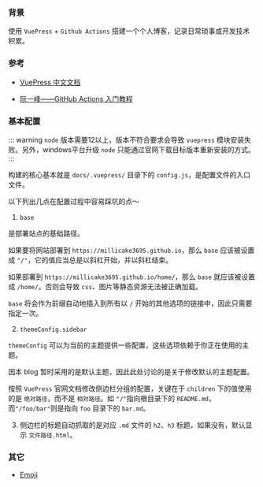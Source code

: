 ### 背景

使用 `VuePress` + `Github Actions` 搭建一个个人博客，记录日常琐事或开发技术积累。

### 参考

- [VuePress 中文文档](https://www.vuepress.cn/)

- [阮一峰——GitHub Actions 入门教程](https://www.ruanyifeng.com/blog/2019/09/getting-started-with-github-actions.html)

### 基本配置

::: warning
`node` 版本需要12以上，版本不符合要求会导致 `vuepress` 模块安装失败。另外，windows平台升级 `node` 只能通过官网下载目标版本重新安装的方式。
:::

构建的核心基本就是 `docs/.vuepress/` 目录下的 `config.js`，是配置文件的入口文件。


以下列出几点在配置过程中容易踩坑的点～

1.  `base`

是部署站点的基础路径。

如果要将网站部署到 `https://millicake3695.github.io`，那么 `base` 应该被设置成 `"/"`，它的值应当总是以斜杠开始，并以斜杠结束。

如果部署到 `https://millicake3695.github.io/home/`，那么 `base` 就应该被设置成 `/home/`。否则会导致 `css`、图片等静态资源无法被正确加载。

`base` 将会作为前缀自动地插入到所有以 `/` 开始的其他选项的链接中，因此只需要指定一次。

2. `themeConfig.sidebar`

`themeConfig` 可以为当前的主题提供一些配置，这些选项依赖于你正在使用的主题。

因本 blog 暂时采用的是默认主题，因此此处讨论的是关于修改默认的主题配置。

按照 `VuePress` 官网文档修改侧边栏分组的配置，关键在于 `children` 下的值使用的是 `绝对路径`，而不是 `相对路径`。如 `"/"`指向根目录下的 `README.md`，而`"/foo/bar"`则是指向 `foo` 目录下的 `bar.md`。

3. 侧边栏的标题自动抓取的是对应 `.md` 文件的 `h2`、`h3` 标题，如果没有，默认显示 `文件路径.html`。


### 其它

- [Emoji](https://github.com/markdown-it/markdown-it-emoji/blob/master/lib/data/full.json)

